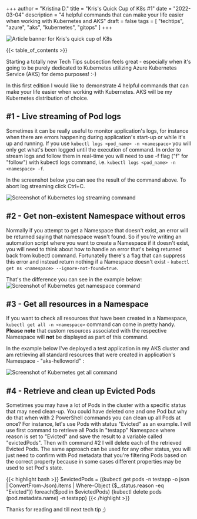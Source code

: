 +++
author = "Kristina D."
title = "Kris's Quick Cup of K8s #1"
date = "2022-03-04"
description = "4 helpful commands that can make your life easier when working with Kubernetes and AKS"
draft = false
tags = [
    "techtips",
    "azure",
    "aks",
    "kubernetes",
    "gitops"
]
+++

![Article banner for Kris's quick cup of K8s](../../images/tech_tips/techtip_2.png)

{{< table_of_contents >}}

Starting a totally new Tech Tips subsection feels great - especially when it\'s going to be purely dedicated to Kubernetes utilizing Azure Kubernetes Service (AKS) for demo purposes! :-)

In this first edition I would like to demonstrate 4 helpful commands that can make your life easier when working with Kubernetes. AKS will be my Kubernetes distribution of choice.

## #1 - Live streaming of Pod logs
Sometimes it can be really useful to monitor application\'s logs, for instance when there are errors happening during application\'s start-up or while it\'s up and running. If you use ```kubectl logs <pod_name> -n <namespace>``` you will only get what\'s been logged until the execution of command. In order to stream logs and follow them in real-time you will need to use -f flag (\"f\" for \"follow\") with kubectl logs command, i.e. ```kubectl logs <pod_name> -n <namespace> -f```.

In the screenshot below you can see the result of the command above. To abort log streaming click Ctrl+C.

![Screenshot of Kubernetes log streaming command](../../images/tech_tips/k8s_log_f.png)

## #2 - Get non-existent Namespace without erros
Normally if you attempt to get a Namespace that doesn\'t exist, an error will be returned saying that namespace wasn\'t found. So if you\'re writing an automation script where you want to create a Namespace if it doesn\'t exist, you will need to think about how to handle an error that\'s being returned back from kubectl command. Fortunatelly there\'s a flag that can suppress this error and instead return nothing if a Namespace doesn\'t exist - ```kubectl get ns <namespace> --ignore-not-found=true```. 

That\'s the difference you can see in the example below:
![Screenshot of Kubernetes get namespace command](../../images/tech_tips/k8s_get_ns.png)


## #3 - Get all resources in a Namespace
If you want to check all resources that have been created in a Namespace, ```kubectl get all -n <namespace>``` command can come in pretty handy. **Please note** that custom resources associated with the respective Namespace will **not** be displayed as part of this command.

In the example below I\'ve deployed a test application in my AKS cluster and am retrieving all standard resources that were created in application\'s Namespace - \"aks-helloworld\" :

![Screenshot of Kubernetes get all command](../../images/tech_tips/k8s_get_all.png)

## #4 - Retrieve and clean up Evicted Pods
Sometimes you may have a lot of Pods in the cluster with a specific status that may need clean-up. You could have deleted one and one Pod but why do that when with 2 PowerShell commands you can clean up all Pods at once? For instance, let\'s use Pods with status \"Evicted\" as an example. I will use first command to retrieve all Pods in \"testapp\" Namespace where reason is set to \"Evicted\" and save the result to a variable called \"evictedPods\". Then with command #2 I will delete each of the retrieved Evicted Pods. The same approach can be used for any other status, you will just need to confirm with Pod metadata that you\'re filtering Pods based on the correct property because in some cases different properties may be used to set Pod\'s state.

{{< highlight bash >}}
$evictedPods = ((kubectl get pods -n testapp -o json | ConvertFrom-Json).items | Where-Object {$_.status.reason -eq "Evicted"})
foreach($pod in $evictedPods) {kubectl delete pods $($pod.metadata.name) -n testapp}
{{< /highlight >}}

Thanks for reading and till next tech tip ;)